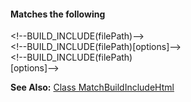#### Matches the following

&lt;!--BUILD_INCLUDE(filePath)--&gt;  
&lt;!--BUILD_INCLUDE(filePath)&#91;options&#93;--&gt;  
&lt;!--BUILD_INCLUDE(filePath)  
&#91;options&#93;--&gt;

**See Also:** [Class MatchBuildIncludeHtml](/grunt-build-include/classes/matchoptions.matchbuildincludehtml.html)  